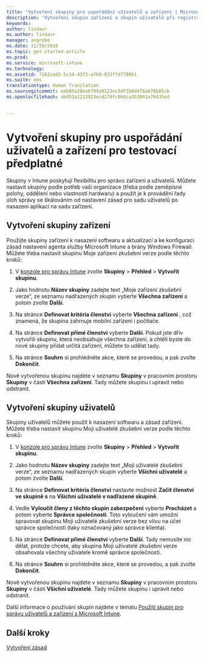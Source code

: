 ```yaml
---
title: "Vytvoření skupiny pro uspořádání uživatelů a zařízení | Microsoft Intune"
description: "Vytvoření skupin zařízení a skupin uživatelů při registraci bezplatné 30denní zkušební verze Microsoft Intune"
keywords: 
author: lindavr
ms.author: lindavr
manager: angrobe
ms.date: 11/28/2016
ms.topic: get-started-article
ms.prod: 
ms.service: microsoft-intune
ms.technology: 
ms.assetid: 7162cad3-5c14-43f3-a760-833ffd7786b1
ms.suite: ems
translationtype: Human Translation
ms.sourcegitcommit: eeb85a28ea6f99a0123ec5df3b0d476a678b85cb
ms.openlocfilehash: ab451a1213923ecd27dfc0b8ca353041e70435ed


---
```


# <a name="create-groups-to-organize-evaluation-subscription-users-and-devices"></a>Vytvoření skupiny pro uspořádání uživatelů a zařízení pro testovací předplatné
Skupiny v Intune poskytují flexibilitu pro správu zařízení a uživatelů. Můžete nastavit skupiny podle potřeb vaší organizace (třeba podle zeměpisné polohy, oddělení nebo vlastností hardwaru) a použít je k provádění řady úloh správy se škálováním od nastavení zásad pro sadu uživatelů po nasazení aplikací na sadu zařízení.

## <a name="create-a-device-group"></a>Vytvoření skupiny zařízení
Použijte skupiny zařízení k nasazení softwaru a aktualizací a ke konfiguraci zásad nastavení agenta služby Microsoft Intune a brány Windows Firewall. Můžete třeba nastavit skupinu Moje zařízení zkušební verze podle těchto kroků:

1.  V [konzole pro správu Intune](https://manage.microsoft.com/) zvolte **Skupiny** &gt; **Přehled** &gt; **Vytvořit skupinu**.

2.  Jako hodnotu **Název skupiny** zadejte text „Moje zařízení zkušební verze“, ze seznamu nadřazených skupin vyberte **Všechna zařízení** a potom zvolte **Další**.

3.  Na stránce **Definovat kritéria členství** vyberte **Všechna zařízení** , což znamená, že skupina zahrnuje mobilní zařízení i počítače.

4.  Na stránce **Definovat přímé členství** vyberte **Další**. Pokud jste dřív vytvořili skupinu, která neobsahuje všechna zařízení, a chtěli byste do nové skupiny přidat určitá zařízení, můžete to udělat tady.

5.  Na stránce **Souhrn** si prohlédněte akce, které se provedou, a pak zvolte **Dokončit**.

Nově vytvořenou skupinu najdete v seznamu **Skupiny** v pracovním prostoru **Skupiny** v části **Všechna zařízení**. Tady můžete skupinu i upravit nebo odstranit.

## <a name="create-a-user-group"></a>Vytvoření skupiny uživatelů
Skupiny uživatelů můžete použít k nasazení softwaru a zásad zařízení. Můžete třeba nastavit skupinu Moji uživatelé zkušební verze podle těchto kroků:

1.  V [konzole pro správu Intune](https://manage.microsoft.com/) zvolte **Skupiny** &gt; **Přehled** &gt; **Vytvořit skupinu**.

2.  Jako hodnotu **Název skupiny** zadejte text „Moji uživatelé zkušební verze“, ze seznamu nadřazených skupin vyberte **Všichni uživatelé** a potom zvolte **Další**.

3.  Na stránce **Definovat kritéria členství** nastavte možnost **Začít členství ve skupině s** na **Všichni uživatelé v nadřazené skupině**.

4.  Vedle **Vyloučit členy z těchto skupin zabezpečení** vyberte **Procházet** a potom vyberte **Správce společnosti**. Toto vyloučení vám umožní spravovat skupinu Moji uživatelé zkušební verze bez vlivu na účet správce společnosti (taky označovaný jako správce klienta).

5.  Na stránce **Definovat přímé členství** vyberte **Další**. Tady nemusíte nic dělat, protože chcete, aby skupina Moji uživatelé zkušební verze obsahovala všechny uživatele kromě správce společnosti.

6.  Na stránce **Souhrn** si prohlédněte akce, které se provedou, a pak zvolte **Dokončit**.

Nově vytvořenou skupinu najdete v seznamu **Skupiny** v pracovním prostoru **Skupiny** v části **Všichni uživatelé**. Tady můžete skupinu i upravit nebo odstranit.

Další informace o používání skupin najdete v tématu [Použití skupin pro správu uživatelů a zařízení s Microsoft Intune](/Intune/Deploy-Use/use-groups-to-manage-users-and-devices-with-microsoft-intune).

## <a name="next-steps"></a>Další kroky
[Vytvoření zásad](get-started-with-a-30-day-trial-of-microsoft-intune-step-4.md)  



<!--HONumber=Nov16_HO5-->


